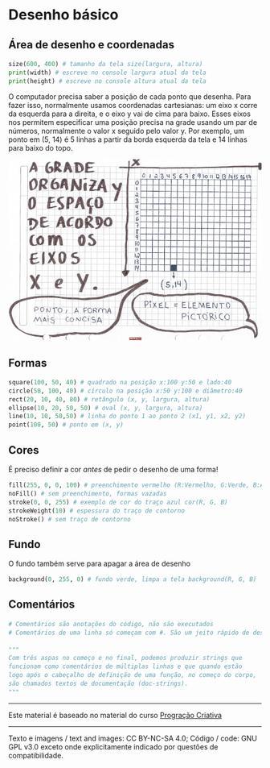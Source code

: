 # Desenho básico

## Área de desenho e coordenadas

```python
size(600, 400) # tamanho da tela size(largura, altura) 
print(width) # escreve no console largura atual da tela
print(height) # escreve no console altura atual da tela
```

O computador precisa saber a posição de cada ponto que desenha. Para fazer isso, normalmente usamos coordenadas cartesianas: um eixo x corre da esquerda para a direita, e o eixo y vai de cima para baixo. Esses eixos nos permitem especificar uma posição precisa na grade usando um par de números, normalmente o valor x seguido pelo valor y. Por exemplo, um ponto em (5, 14) é 5 linhas a partir da borda esquerda da tela e 14 linhas para baixo do topo.

![coor](coord.jpg)

## Formas

```python
square(100, 50, 40) # quadrado na posição x:100 y:50 e lado:40
circle(50, 100, 40) # círculo na posição x:50 y:100 e diâmetro:40
rect(20, 10, 40, 80) # retângulo (x, y, largura, altura)
ellipse(10, 20, 50, 50) # oval (x, y, largura, altura)
line(10, 10, 50,50) # linha do ponto 1 ao ponto 2 (x1, y1, x2, y2)
point(100, 50) # ponto em (x, y)
```

## Cores

É preciso definir a cor *antes* de pedir o desenho de uma forma!

```python
fill(255, 0, 0, 100) # preenchimento vermelho (R:Vermelho, G:Verde, B:Azul, Alpha:Transparência)
noFill() # sem preenchimento, formas vazadas
stroke(0, 0, 255) # exemplo de cor do traço azul cor(R, G, B)
strokeWeight(10) # espessura do traço de contorno
noStroke() # sem traço de contorno
```

## Fundo

O fundo também serve para apagar a área de desenho

```python
background(0, 255, 0) # fundo verde, limpa a tela background(R, G, B)
```

## Comentários

```python
# Comentários são anotações do código, não são executados
# Comentários de uma linha só começam com #. São um jeito rápido de desativar uma linha!

"""
Com três aspas no começo e no final, podemos produzir strings que
funcionam como comentários de múltiplas linhas e que quando estão
logo após o cabeçalho de definição de uma função, no começo do corpo,
são chamados textos de documentação (doc-strings).
"""
```

---
Este material é baseado no material do curso [Progração Criativa](https://arteprog.space/programacao-criativa/)

---
Texto e imagens / text and images: CC BY-NC-SA 4.0; Código / code: GNU GPL v3.0 exceto onde explicitamente indicado por questões de compatibilidade.
